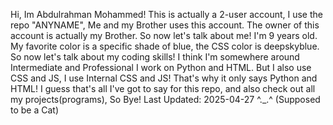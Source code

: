 Hi, Im Abdulrahman Mohammed!
This is actually a 2-user account, I use the repo "ANYNAME", Me and my Brother uses this account.
The owner of this account is actually my Brother.
So now let's talk about me!
I'm 9 years old.
My favorite color is a specific shade of blue, the CSS color is deepskyblue.
So now let's talk about my coding skills!
I think I'm somewhere around Intermediate and Professional
I work on Python and HTML.
But I also use CSS and JS, I use Internal CSS and JS!
That's why it only says Python and HTML!
I guess that's all I've got to say for this repo, and also check out all my projects(programs), So Bye!
Last Updated: 2025-04-27
^._.^ (Supposed to be a Cat)
